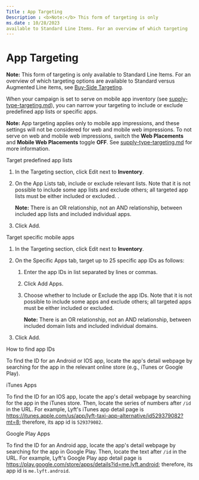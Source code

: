 ```yaml
---
Title : App Targeting
Description : <b>Note:</b> This form of targeting is only
ms.date : 10/28/2023
available to Standard Line Items. For an overview of which targeting
---
```



# App Targeting





<b>Note:</b> This form of targeting is only
available to Standard Line Items. For an overview of which targeting
options are available to Standard versus Augmented Line items, see
<a href="buy-side-targeting.md" class="xref">Buy-Side Targeting</a>.



When your campaign is set to serve on mobile app inventory (see
<a href="supply-type-targeting.md"
class="xref">supply-type-targeting.md</a>), you can narrow your
targeting to include or exclude predefined app lists or specific apps.



<b>Note:</b> App targeting applies only to
mobile app impressions, and these settings will not be considered for
web and mobile web impressions. To not serve on web and mobile web
impressions, switch the **Web Placements** and **Mobile Web Placements**
toggle **OFF**. See <a href="supply-type-targeting.md"
class="xref">supply-type-targeting.md</a> for more information.



Target predefined app lists

1.  In the Targeting section, click
    Edit next to **Inventory**.
2.  On the App Lists tab, include or
    exclude relevant lists. Note that it is not possible to include some
    app lists and exclude others; all targeted app lists must be either
    included or excluded. .
    

    <b>Note:</b> There is an OR relationship,
    not an AND relationship, between included app lists and included
    individual apps.

    
3.  Click Add.

Target specific mobile apps

1.  In the Targeting section, click
    Edit next to **Inventory**.
2.  On the Specific Apps tab, target
    up to 25 specific app IDs as follows:
    1.  Enter the app IDs in list separated by lines or commas.
    2.  Click Add Apps.
    3.  Choose whether to Include or
        Exclude the app IDs. Note that
        it is not possible to include some apps and exclude others; all
        targeted apps must be either included or excluded.
        

        <b>Note:</b> There is an OR
        relationship, not an AND relationship, between included domain
        lists and included individual domains.

        
3.  Click Add.

How to find app IDs

To find the ID for an Android or IOS app, locate the app's detail
webpage by searching for the app in the relevant online store (e.g.,
iTunes or Google Play).

iTunes Apps

To find the ID for an IOS app, locate the app's detail webpage by
searching for the app in the iTunes store. Then, locate the series of
numbers after `/id` in the URL. For example, Lyft's iTunes app detail
page is <a
href="https://itunes.apple.com/us/app/lyft-taxi-app-alternative/id529379082?mt=8"
class="xref"
target="_blank">https://itunes.apple.com/us/app/lyft-taxi-app-alternative/id529379082?mt=8</a>;
therefore, its app id is `529379082`.

Google Play Apps

To find the ID for an Android app, locate the app's detail webpage by
searching for the app in Google Play. Then, locate the text after `/id`
in the URL. For example, Lyft's Google Play app detail page is
<a href="https://play.google.com/store/apps/details?id=me.lyft.android"
class="xref"
target="_blank">https://play.google.com/store/apps/details?id=me.lyft.android</a>;
therefore, its app id is `me.lyft.android`.




